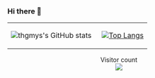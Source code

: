 ### Hi there 👋

<!--
**thgmys/thgmys** is a ✨ _special_ ✨ repository because its `README.md` (this file) appears on your GitHub profile.

Here are some ideas to get you started:

- 🔭 I’m currently working on ...
- 🌱 I’m currently learning ...
- 👯 I’m looking to collaborate on ...
- 🤔 I’m looking for help with ...
- 💬 Ask me about ...
- 📫 How to reach me: ...
- 😄 Pronouns: ...
- ⚡ Fun fact: ...
-->
<table><tr><td valign="top" width="65%">
  
![thgmys's GitHub stats](https://github-readme-stats.vercel.app/api?username=thgmys&show_icons=true&theme=radical)

  </td><td valign="top" width="35%">

[![Top Langs](https://github-readme-stats.vercel.app/api/top-langs/?username=thgmys)](https://github.com/anuraghazra/github-readme-stats)
</td></tr></table>

<p align="center"> 
  Visitor count<br>
  <img src="https://profile-counter.glitch.me/thgmys/count.svg" />
</p>


<!--
<table><tr><td valign="top" width="33%">

### Recent releases

</td><td valign="top" width="34%">

### On my blog

</td><td valign="top" width="33%">

### TIL

</td></tr></table>
-->
